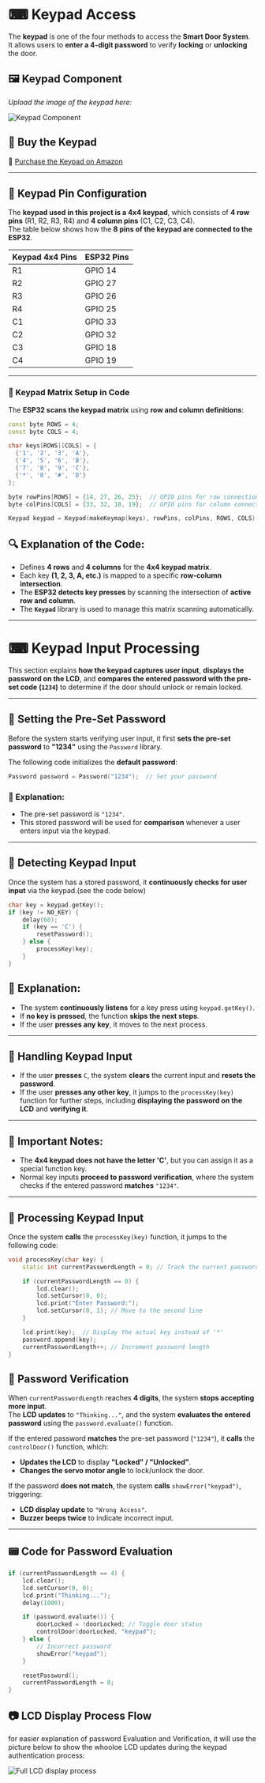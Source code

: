 # ⌨ Keypad Access  

The **keypad** is one of the four methods to access the **Smart Door System**.  
It allows users to **enter a 4-digit password** to verify **locking** or **unlocking** the door.  

## 🖼️ Keypad Component  

*Upload the image of the keypad here:*  

![Keypad Component](https://github.com/Hotsunlok/ESP32-smart-door-system/blob/457c78315f53fe405cb2db72a8e64f07c065ac6c/assets/keypad.jpg)  

## 🛒 Buy the Keypad  

🔗 [Purchase the Keypad on Amazon](https://www.amazon.co.uk/AZDelivery-Matrix-Membrane-Switch-Keypad/dp/B08B3JR8W9?th=1)  

---
## 🔌 Keypad Pin Configuration  

The **keypad used in this project is a 4x4 keypad**, which consists of **4 row pins** (R1, R2, R3, R4) and **4 column pins** (C1, C2, C3, C4).  
The table below shows how the **8 pins of the keypad are connected to the ESP32**.  

| **Keypad 4x4 Pins** | **ESP32 Pins** |
|--------------------|---------------|
| R1               | GPIO 14       |
| R2               | GPIO 27       |
| R3               | GPIO 26       |
| R4               | GPIO 25       |
| C1               | GPIO 33       |
| C2               | GPIO 32       |
| C3               | GPIO 18       |
| C4               | GPIO 19       |

---

### 📌 Keypad Matrix Setup in Code  

The **ESP32 scans the keypad matrix** using **row and column definitions**:

```cpp
const byte ROWS = 4;  
const byte COLS = 4;  

char keys[ROWS][COLS] = {  
  {'1', '2', '3', 'A'},  
  {'4', '5', '6', 'B'},  
  {'7', '8', '9', 'C'},  
  {'*', '0', '#', 'D'}  
};  

byte rowPins[ROWS] = {14, 27, 26, 25};  // GPIO pins for row connections  
byte colPins[COLS] = {33, 32, 18, 19};  // GPIO pins for column connections  

Keypad keypad = Keypad(makeKeymap(keys), rowPins, colPins, ROWS, COLS);
```
## 🔍 Explanation of the Code:

- Defines **4 rows** and **4 columns** for the **4x4 keypad matrix**.
- Each key **(1, 2, 3, A, etc.)** is mapped to a specific **row-column intersection**.
- The **ESP32 detects key presses** by scanning the intersection of **active row and column**.
- The **`Keypad`** library is used to manage this matrix scanning automatically.
---
# ⌨ Keypad Input Processing  

This section explains **how the keypad captures user input**, **displays the password on the LCD**, and **compares the entered password with the pre-set code (`1234`)** to determine if the door should unlock or remain locked.  

---

## 🔑 Setting the Pre-Set Password  

Before the system starts verifying user input, it first **sets the pre-set password** to **"1234"** using the `Password` library.  

The following code initializes the **default password**:  

```cpp
Password password = Password("1234");  // Set your password
```
### 📌 Explanation:

- The pre-set password is `"1234"`.
- This stored password will be used for **comparison** whenever a user enters input via the keypad.
---
## 🔄 Detecting Keypad Input  

Once the system has a stored password, it **continuously checks for user input** via the keypad.(see the code below)

```cpp
char key = keypad.getKey();  
if (key != NO_KEY) {  
    delay(60);  
    if (key == 'C') {  
        resetPassword();  
    } else {  
        processKey(key);  
    }  
}
```
## 📌 Explanation:

- The system **continuously listens** for a key press using `keypad.getKey()`.
- If **no key is pressed**, the function **skips the next steps**.
- If the user **presses any key**, it moves to the next process.
---
## 🔄 Handling Keypad Input  

- If the user **presses** `C`, the system **clears** the current input and **resets the password**.  
- If the user **presses any other key**, it jumps to the `processKey(key)` function for further steps, including **displaying the password on the LCD** and **verifying it**.  

---

## 📌 Important Notes:  

- The **4x4 keypad does not have the letter 'C'**, but you can assign it as a special function key.  
- Normal key inputs **proceed to password verification**, where the system checks if the entered password **matches** `"1234"`.  
---
## 🔢 Processing Keypad Input  

Once the system **calls** the `processKey(key)` function, it jumps to the following code:  

```cpp
void processKey(char key) {
    static int currentPasswordLength = 0; // Track the current password length

    if (currentPasswordLength == 0) {
        lcd.clear();
        lcd.setCursor(0, 0);
        lcd.print("Enter Password:");
        lcd.setCursor(0, 1); // Move to the second line
    }

    lcd.print(key);  // Display the actual key instead of '*'
    password.append(key);
    currentPasswordLength++; // Increment password length
}
```
## 🔐 Password Verification  

When `currentPasswordLength` reaches **4 digits**, the system **stops accepting more input**.  
The **LCD updates** to `"Thinking..."`, and the system **evaluates the entered password** using the `password.evaluate()` function.  

If the entered password **matches** the pre-set password (`"1234"`), it **calls** the `controlDoor()` function, which:  
- **Updates the LCD** to display **"Locked" / "Unlocked"**.  
- **Changes the servo motor angle** to lock/unlock the door.  

If the password **does not match**, the system **calls** `showError("keypad")`, triggering:  
- **LCD display update** to `"Wrong Access"`.  
- **Buzzer beeps twice** to indicate incorrect input.  

---

## 📟 Code for Password Evaluation  

```cpp
if (currentPasswordLength == 4) {
    lcd.clear();
    lcd.setCursor(0, 0);
    lcd.print("Thinking...");
    delay(1000);

    if (password.evaluate()) {
        doorLocked = !doorLocked; // Toggle door status
        controlDoor(doorLocked, "keypad");
    } else {
        // Incorrect password
        showError("keypad");
    }

    resetPassword();
    currentPasswordLength = 0;
}
```
## 📷 LCD Display Process Flow

for easier explanation of password Evaluation and Verification, it will use the picture below to show the whooloe LCD updates during the keypad authentication process:

![Full LCD display process](https://github.com/Hotsunlok/ESP32-smart-door-system/blob/457c78315f53fe405cb2db72a8e64f07c065ac6c/assets/keypad.jpg)  

